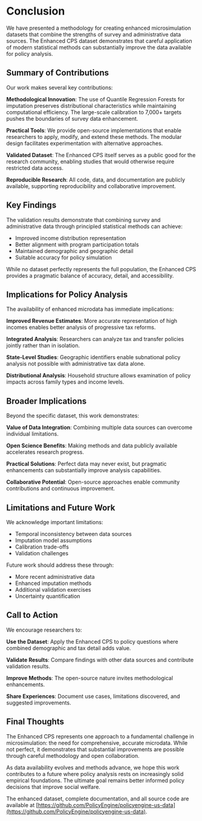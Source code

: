# Conclusion

We have presented a methodology for creating enhanced microsimulation datasets that combine the strengths of survey and administrative data sources. The Enhanced CPS dataset demonstrates that careful application of modern statistical methods can substantially improve the data available for policy analysis.

## Summary of Contributions

Our work makes several key contributions:

**Methodological Innovation**: The use of Quantile Regression Forests for imputation preserves distributional characteristics while maintaining computational efficiency. The large-scale calibration to 7,000+ targets pushes the boundaries of survey data enhancement.

**Practical Tools**: We provide open-source implementations that enable researchers to apply, modify, and extend these methods. The modular design facilitates experimentation with alternative approaches.

**Validated Dataset**: The Enhanced CPS itself serves as a public good for the research community, enabling studies that would otherwise require restricted data access.

**Reproducible Research**: All code, data, and documentation are publicly available, supporting reproducibility and collaborative improvement.

## Key Findings

The validation results demonstrate that combining survey and administrative data through principled statistical methods can achieve:
- Improved income distribution representation
- Better alignment with program participation totals  
- Maintained demographic and geographic detail
- Suitable accuracy for policy simulation

While no dataset perfectly represents the full population, the Enhanced CPS provides a pragmatic balance of accuracy, detail, and accessibility.

## Implications for Policy Analysis

The availability of enhanced microdata has immediate implications:

**Improved Revenue Estimates**: More accurate representation of high incomes enables better analysis of progressive tax reforms.

**Integrated Analysis**: Researchers can analyze tax and transfer policies jointly rather than in isolation.

**State-Level Studies**: Geographic identifiers enable subnational policy analysis not possible with administrative tax data alone.

**Distributional Analysis**: Household structure allows examination of policy impacts across family types and income levels.

## Broader Implications

Beyond the specific dataset, this work demonstrates:

**Value of Data Integration**: Combining multiple data sources can overcome individual limitations.

**Open Science Benefits**: Making methods and data publicly available accelerates research progress.

**Practical Solutions**: Perfect data may never exist, but pragmatic enhancements can substantially improve analysis capabilities.

**Collaborative Potential**: Open-source approaches enable community contributions and continuous improvement.

## Limitations and Future Work

We acknowledge important limitations:
- Temporal inconsistency between data sources
- Imputation model assumptions  
- Calibration trade-offs
- Validation challenges

Future work should address these through:
- More recent administrative data
- Enhanced imputation methods
- Additional validation exercises
- Uncertainty quantification

## Call to Action

We encourage researchers to:

**Use the Dataset**: Apply the Enhanced CPS to policy questions where combined demographic and tax detail adds value.

**Validate Results**: Compare findings with other data sources and contribute validation results.

**Improve Methods**: The open-source nature invites methodological enhancements.

**Share Experiences**: Document use cases, limitations discovered, and suggested improvements.

## Final Thoughts

The Enhanced CPS represents one approach to a fundamental challenge in microsimulation: the need for comprehensive, accurate microdata. While not perfect, it demonstrates that substantial improvements are possible through careful methodology and open collaboration.

As data availability evolves and methods advance, we hope this work contributes to a future where policy analysis rests on increasingly solid empirical foundations. The ultimate goal remains better informed policy decisions that improve social welfare.

The enhanced dataset, complete documentation, and all source code are available at [https://github.com/PolicyEngine/policyengine-us-data](https://github.com/PolicyEngine/policyengine-us-data).